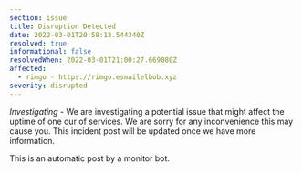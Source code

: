 ```yaml
---
section: issue
title: Disruption Detected
date: 2022-03-01T20:58:13.544340Z
resolved: true
informational: false
resolvedWhen: 2022-03-01T21:00:27.669080Z
affected:
  - rimgo - https://rimgo.esmailelbob.xyz
severity: disrupted
---
```

*Investigating* - We are investigating a potential issue that might affect the uptime of one our of services. We are sorry for any inconvenience this may cause you. This incident post will be updated once we have more information.

This is an automatic post by a monitor bot.
        